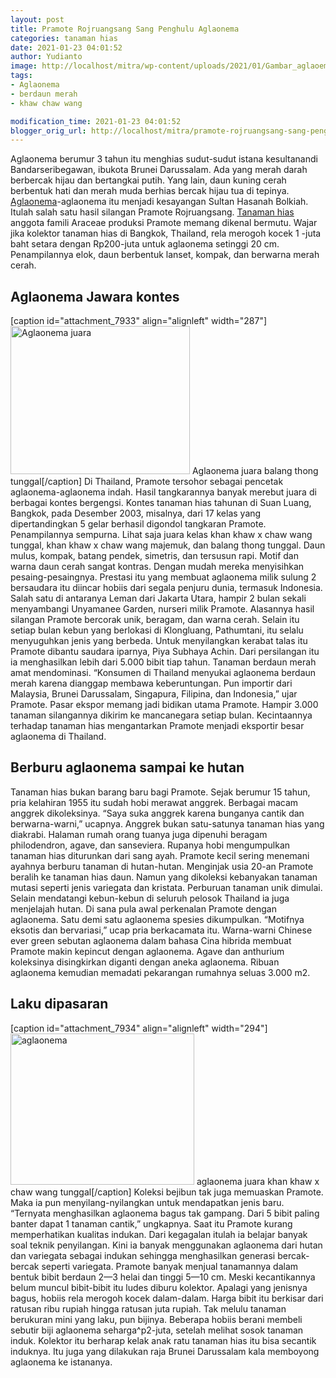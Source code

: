 ```yaml
---
layout: post
title: Pramote Rojruangsang Sang Penghulu Aglaonema
categories: tanaman hias
date: 2021-01-23 04:01:52
author: Yudianto
image: http://localhost/mitra/wp-content/uploads/2021/01/Gambar_aglaoema_986x768.jpg
tags:
- Aglaonema
- berdaun merah
- khaw chaw wang

modification_time: 2021-01-23 04:01:52
blogger_orig_url: http://localhost/mitra/pramote-rojruangsang-sang-penghulu.html
---
```


Aglaonema berumur 3 tahun itu menghias sudut-sudut istana kesultanandi Bandarseribegawan, ibukota Brunei Darussalam. Ada yang merah darah berbercak hijau dan bertangkai putih. Yang lain, daun kuning cerah berbentuk hati dan merah muda berhias bercak hijau tua di tepinya. <a class="wpil_keyword_link " href="http://127.0.0.1/mitra/topik/aglaonema"  title="Aglaonema" data-wpil-keyword-link="linked">Aglaonema</a>-aglaonema itu menjadi kesayangan Sultan Hasanah Bolkiah. Itulah salah satu hasil silangan Pramote Rojruangsang.
<a class="wpil_keyword_link " href="http://127.0.0.1/mitra/tanaman-hias"  title="Tanaman hias" data-wpil-keyword-link="linked">Tanaman hias</a> anggota famili Araceae produksi Pramote memang dikenal bermutu. Wajar jika kolektor tanaman hias di Bangkok, Thailand, rela merogoh kocek 1 -juta baht setara dengan Rp200-juta untuk aglaonema setinggi 20 cm. Penampilannya elok, daun berbentuk lanset, kompak, dan berwarna merah cerah.
<h2 id="Jawara">Aglaonema Jawara kontes</h2>
[caption id="attachment_7933" align="alignleft" width="287"]<a href="http://127.0.0.1/mitra/wp-content/uploads/2021/01/Gambar_aglaoema2_932x768.jpg"><img class=" wp-image-7933" src="http://127.0.0.1/mitra/wp-content/uploads/2021/01/Gambar_aglaoema2_932x768.jpg" alt="Aglaonema juara " width="287" height="237" /></a> Aglaonema juara balang thong tunggal[/caption]
Di Thailand, Pramote tersohor sebagai pencetak aglaonema-aglaonema indah. Hasil tangkarannya banyak merebut juara di berbagai kontes bergengsi. Kontes tanaman hias tahunan di Suan Luang, Bangkok, pada Desember 2003, misalnya, dari 17 kelas yang dipertandingkan 5 gelar berhasil digondol tangkaran Pramote.
Penampilannya sempurna. Lihat saja juara kelas khan khaw x chaw wang tunggal, khan khaw x chaw wang majemuk, dan balang thong tunggal. Daun mulus, kompak, batang pendek, simetris, dan tersusun rapi. Motif dan warna daun cerah sangat kontras. Dengan mudah mereka menyisihkan pesaing-pesaingnya. Prestasi itu yang membuat aglaonema milik sulung 2 bersaudara itu diincar hobiis dari segala penjuru dunia, termasuk Indonesia.
Salah satu di antaranya Leman dari Jakarta Utara, hampir 2 bulan sekali menyambangi Unyamanee Garden, nurseri milik Pramote. Alasannya hasil silangan Pramote bercorak unik, beragam, dan warna cerah. Selain itu setiap bulan kebun yang berlokasi di Klongluang, Pathumtani, itu selalu menyuguhkan jenis yang berbeda.
Untuk menyilangkan kerabat talas itu Pramote dibantu saudara iparnya, Piya Subhaya Achin. Dari persilangan itu ia menghasilkan lebih dari 5.000 bibit tiap tahun. Tanaman berdaun merah amat mendominasi. “Konsumen di Thailand menyukai aglaonema berdaun merah karena dianggap membawa keberuntungan. Pun importir dari Malaysia, Brunei Darussalam, Singapura, Filipina, dan Indonesia,” ujar Pramote.
Pasar ekspor memang jadi bidikan utama Pramote. Hampir 3.000 tanaman silangannya dikirim ke mancanegara setiap bulan. Kecintaannya terhadap tanaman hias mengantarkan Pramote menjadi eksportir besar aglaonema di Thailand.
<h2 id="Berburu">Berburu aglaonema sampai ke hutan</h2>
Tanaman hias bukan barang baru bagi Pramote. Sejak berumur 15 tahun, pria kelahiran 1955 itu sudah hobi merawat anggrek. Berbagai macam anggrek dikoleksinya. “Saya suka anggrek karena bunganya cantik dan berwarna-warni,” ucapnya.
Anggrek bukan satu-satunya tanaman hias yang diakrabi. Halaman rumah orang tuanya juga dipenuhi beragam philodendron, agave, dan sanseviera. Rupanya hobi mengumpulkan tanaman hias diturunkan dari sang ayah. Pramote kecil sering menemani ayahnya berburu tanaman di hutan-hutan.
Menginjak usia 20-an Pramote beralih ke tanaman hias daun. Namun yang dikoleksi kebanyakan tanaman mutasi seperti jenis variegata dan kristata. Perburuan tanaman unik dimulai. Selain mendatangi kebun-kebun di seluruh pelosok Thailand ia juga menjelajah hutan. Di sana pula awal perkenalan Pramote dengan aglaonema. Satu demi satu aglaonema spesies dikumpulkan. “Motifnya eksotis dan bervariasi,” ucap pria berkacamata itu.
Warna-warni Chinese ever green sebutan aglaonema dalam bahasa Cina hibrida membuat Pramote makin kepincut dengan aglaonema. Agave dan anthurium koleksinya disingkirkan diganti dengan aneka aglaonema. Ribuan aglaonema kemudian memadati pekarangan rumahnya seluas 3.000 m2.
<h2 id="Laku">Laku dipasaran</h2>
[caption id="attachment_7934" align="alignleft" width="294"]<a href="http://127.0.0.1/mitra/wp-content/uploads/2021/01/Gambar_aglaoema1_934x768.jpg"><img class=" wp-image-7934" src="http://127.0.0.1/mitra/wp-content/uploads/2021/01/Gambar_aglaoema1_934x768.jpg" alt="aglaonema" width="294" height="242" /></a> aglaonema juara khan khaw x chaw wang tunggal[/caption]
Koleksi bejibun tak juga memuaskan Pramote. Maka ia pun menyilang-nyilangkan untuk mendapatkan jenis baru. “Ternyata menghasilkan aglaonema bagus tak gampang. Dari 5 bibit paling banter dapat 1 tanaman cantik,” ungkapnya. Saat itu Pramote kurang memperhatikan kualitas indukan. Dari kegagalan itulah ia belajar banyak soal teknik penyilangan. Kini ia banyak menggunakan aglaonema dari hutan dan variegata sebagai indukan sehingga menghasilkan generasi bercak-bercak seperti variegata.
Pramote banyak menjual tanamannya dalam bentuk bibit berdaun 2—3 helai dan tinggi 5—10 cm. Meski kecantikannya belum muncul bibit-bibit itu ludes diburu kolektor. Apalagi yang jenisnya bagus, hobiis rela merogoh kocek dalam-dalam. Harga bibit itu berkisar dari ratusan ribu rupiah hingga ratusan juta rupiah.
Tak melulu tanaman berukuran mini yang laku, pun bijinya. Beberapa hobiis berani membeli sebutir biji aglaonema seharga^p2-juta, setelah melihat sosok tanaman induk. Kolektor itu berharap kelak anak ratu tanaman hias itu bisa secantik induknya. Itu juga yang dilakukan raja Brunei Darussalam kala memboyong aglaonema ke istananya.
